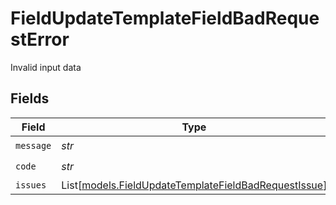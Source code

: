 # FieldUpdateTemplateFieldBadRequestError

Invalid input data


## Fields

| Field                                                                                                        | Type                                                                                                         | Required                                                                                                     | Description                                                                                                  |
| ------------------------------------------------------------------------------------------------------------ | ------------------------------------------------------------------------------------------------------------ | ------------------------------------------------------------------------------------------------------------ | ------------------------------------------------------------------------------------------------------------ |
| `message`                                                                                                    | *str*                                                                                                        | :heavy_check_mark:                                                                                           | N/A                                                                                                          |
| `code`                                                                                                       | *str*                                                                                                        | :heavy_check_mark:                                                                                           | N/A                                                                                                          |
| `issues`                                                                                                     | List[[models.FieldUpdateTemplateFieldBadRequestIssue](../models/fieldupdatetemplatefieldbadrequestissue.md)] | :heavy_minus_sign:                                                                                           | N/A                                                                                                          |